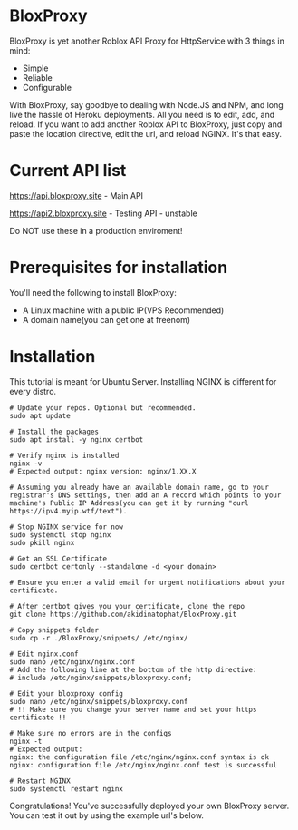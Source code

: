 # BloxProxy
BloxProxy is yet another Roblox API Proxy for HttpService with 3 things in mind:
- Simple
- Reliable
- Configurable

With BloxProxy, say goodbye to dealing with Node.JS and NPM, and long live the hassle of Heroku deployments. All you need is to edit, add, and reload.
If you want to add another Roblox API to BloxProxy, just copy and paste the location directive, edit the url, and reload NGINX. It's that easy.

# Current API list
https://api.bloxproxy.site - Main API

https://api2.bloxproxy.site - Testing API - unstable

Do NOT use these in a production enviroment!

# Prerequisites for installation
You'll need the following to install BloxProxy:
- A Linux machine with a public IP(VPS Recommended)
- A domain name(you can get one at freenom)

# Installation
This tutorial is meant for Ubuntu Server. Installing NGINX is different for every distro.

```
# Update your repos. Optional but recommended.
sudo apt update

# Install the packages
sudo apt install -y nginx certbot

# Verify nginx is installed
nginx -v
# Expected output: nginx version: nginx/1.XX.X

# Assuming you already have an available domain name, go to your registrar's DNS settings, then add an A record which points to your machine's Public IP Address(you can get it by running "curl https://ipv4.myip.wtf/text").

# Stop NGINX service for now
sudo systemctl stop nginx
sudo pkill nginx

# Get an SSL Certificate
sudo certbot certonly --standalone -d <your domain>

# Ensure you enter a valid email for urgent notifications about your certificate.

# After certbot gives you your certificate, clone the repo
git clone https://github.com/akidinatophat/BloxProxy.git

# Copy snippets folder
sudo cp -r ./BloxProxy/snippets/ /etc/nginx/

# Edit nginx.conf
sudo nano /etc/nginx/nginx.conf
# Add the following line at the bottom of the http directive:
# include /etc/nginx/snippets/bloxproxy.conf;

# Edit your bloxproxy config
sudo nano /etc/nginx/snippets/bloxproxy.conf
# !! Make sure you change your server name and set your https certificate !!

# Make sure no errors are in the configs
nginx -t
# Expected output: 
nginx: the configuration file /etc/nginx/nginx.conf syntax is ok
nginx: configuration file /etc/nginx/nginx.conf test is successful

# Restart NGINX
sudo systemctl restart nginx
```
Congratulations! You've successfully deployed your own BloxProxy server. You can test it out by using the example url's below.
